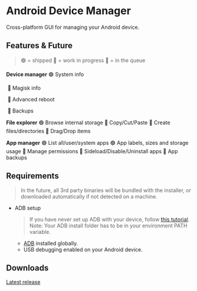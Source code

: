# Android Device Manager

Cross-platform GUI for managing your Android device.

## Features & Future 

> 🟢    =	shipped 
> 🧰    =	work in progress 
>  📍     =	in the queue 

**Device manager** 
	🟢 System info

​	 📍  Magisk info 

​	 📍  Advanced reboot 

​	 📍  Backups 

**File explorer**
	🟢 Browse internal storage 
	🧰 Copy/Cut/Paste 
	🧰 Create files/directories 
	 📍  Drag/Drop items 

**App manager** 
	🟢 List all/user/system apps 
	🟢 App labels, sizes and storage usage 
 	📍  Manage permissions 
	 📍  Sideload/Disable/Uninstall apps 
	 📍  App backups 



## Requirements

> In the future, all 3rd party binaries will be bundled with the installer, or downloaded automatically if not detected on a machine.

* ADB setup

  > If you have never set up ADB with your device, follow [this tutorial](https://www.xda-developers.com/install-adb-windows-macos-linux/).
  > Note: Your ADB install folder has to be in your environment PATH variable.

  * [ADB](https://developer.android.com/studio/releases/platform-tools) installed globally.
  * USB debugging enabled on your Android device. 

## Downloads

[Latest release](https://github.com/Frioo/android-device-manager/releases/latest)